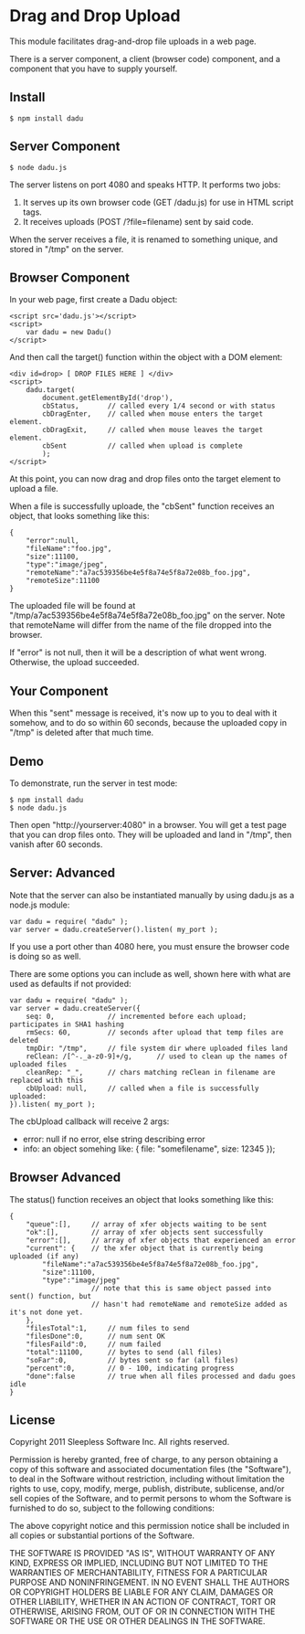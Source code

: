 
# Drag and Drop Upload 

This module facilitates drag-and-drop file uploads in a web page.

There is a server component, a client (browser code) component, and a component
that you have to supply yourself.

## Install

	$ npm install dadu

## Server Component

	$ node dadu.js

The server listens on port 4080 and speaks HTTP.  It performs two jobs:

1. It serves up its own browser code (GET /dadu.js) for use in HTML script tags.
2. It receives uploads (POST /?file=filename) sent by said code.

When the server receives a file, it is renamed to something unique, and stored in
"/tmp" on the server.


## Browser Component

In your web page, first create a Dadu object:

	<script src='dadu.js'></script>
	<script>
		var dadu = new Dadu()
	</script>

And then call the target() function within the object with a DOM element:

	<div id=drop> [ DROP FILES HERE ] </div>
	<script>
		dadu.target(
			document.getElementById('drop'),
			cbStatus,		// called every 1/4 second or with status 
			cbDragEnter,	// called when mouse enters the target element.  
			cbDragExit,		// called when mouse leaves the target element.  
			cbSent			// called when upload is complete 
			);
	</script>

At this point, you can now drag and drop files onto the target element
to upload a file.

When a file is successfully uploade, 
the "cbSent" function receives an object, that looks something like this:

	{
		"error":null,
		"fileName":"foo.jpg",
		"size":11100,
		"type":"image/jpeg",
		"remoteName":"a7ac539356be4e5f8a74e5f8a72e08b_foo.jpg",
		"remoteSize":11100
	}

The uploaded file will be found at "/tmp/a7ac539356be4e5f8a74e5f8a72e08b_foo.jpg"
on the server.
Note that remoteName will differ from the name of the file dropped into the browser.

If "error" is not null, then it will be a description of what went wrong.
Otherwise, the upload succeeded.


## Your Component

When this "sent" message is received, it's now up to you to deal with it somehow,
and to do so within 60 seconds, because the uploaded copy in "/tmp" is deleted after
that much time.


## Demo

To demonstrate, run the server in test mode:

	$ npm install dadu
	$ node dadu.js

Then open "http://yourserver:4080" in a browser.
You will get a test page that you can drop files onto.
They will be uploaded and land in "/tmp", then vanish after 60 seconds.


## Server: Advanced

Note that the server can also be instantiated manually by using dadu.js as a
node.js module:

	var dadu = require( "dadu" );
	var server = dadu.createServer().listen( my_port );

If you use a port other than 4080 here, you must ensure the browser code is doing so
as well.

There are some options you can include as well, shown here with what are used
as defaults if not provided:

	var dadu = require( "dadu" );
	var server = dadu.createServer({
		seq: 0,				// incremented before each upload; participates in SHA1 hashing
		rmSecs: 60,			// seconds after upload that temp files are deleted
		tmpDir: "/tmp",		// file system dir where uploaded files land
		reClean: /[^-._a-z0-9]+/g,		// used to clean up the names of uploaded files
		cleanRep: "_",		// chars matching reClean in filename are replaced with this
		cbUpload: null,		// called when a file is successfully uploaded:
	}).listen( my_port );


The cbUpload callback will receive 2 args:

- error: null if no error, else string describing error
- info: an object somehing like: { file: "somefilename", size: 12345 });


## Browser Advanced

The status() function receives an object that looks something like this:

	{
		"queue":[],		// array of xfer objects waiting to be sent
		"ok":[],		// array of xfer objects sent successfully
		"error":[],		// array of xfer objects that experienced an error
		"current": {	// the xfer object that is currently being uploaded (if any)
			"fileName":"a7ac539356be4e5f8a74e5f8a72e08b_foo.jpg",
			"size":11100,
			"type":"image/jpeg"
						// note that this is same object passed into sent() function, but
						// hasn't had remoteName and remoteSize added as it's not done yet.
		},
		"filesTotal":1,		// num files to send
		"filesDone":0,		// num sent OK
		"filesFaild":0,		// num failed
		"total":11100,		// bytes to send (all files)
		"soFar":0,			// bytes sent so far (all files)
		"percent":0,		// 0 - 100, indicating progress
		"done":false		// true when all files processed and dadu goes idle
	}




## License

Copyright 2011 Sleepless Software Inc. All rights reserved.

Permission is hereby granted, free of charge, to any person obtaining a copy
of this software and associated documentation files (the "Software"), to
deal in the Software without restriction, including without limitation the
rights to use, copy, modify, merge, publish, distribute, sublicense, and/or
sell copies of the Software, and to permit persons to whom the Software is
furnished to do so, subject to the following conditions:

The above copyright notice and this permission notice shall be included in
all copies or substantial portions of the Software.

THE SOFTWARE IS PROVIDED "AS IS", WITHOUT WARRANTY OF ANY KIND, EXPRESS OR
IMPLIED, INCLUDING BUT NOT LIMITED TO THE WARRANTIES OF MERCHANTABILITY,
FITNESS FOR A PARTICULAR PURPOSE AND NONINFRINGEMENT. IN NO EVENT SHALL THE
AUTHORS OR COPYRIGHT HOLDERS BE LIABLE FOR ANY CLAIM, DAMAGES OR OTHER
LIABILITY, WHETHER IN AN ACTION OF CONTRACT, TORT OR OTHERWISE, ARISING
FROM, OUT OF OR IN CONNECTION WITH THE SOFTWARE OR THE USE OR OTHER DEALINGS
IN THE SOFTWARE. 


